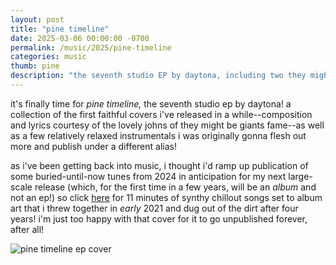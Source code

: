 ```yaml
---
layout: post
title: "pine timeline"
date: 2025-03-06 00:00:00 -0700
permalink: /music/2025/pine-timeline
categories: music
thumb: pine
description: "the seventh studio EP by daytona, including two they might be giants covers and three relaxed instrumentals from 2024! mixed and mastered by me today in anticipation for future releases."
---
```

it's finally time for *pine timeline,* the seventh studio ep by daytona! a collection of the first faithful covers i've released in a while--composition and lyrics courtesy of the lovely johns of they might be giants fame--as well as a few relatively relaxed instrumentals i was originally gonna flesh out more and publish under a different alias!

as i've been getting back into music, i thought i'd ramp up publication of some buried-until-now tunes from 2024 in anticipation for my next large-scale release (which, for the first time in a few years, will be an *album* and not an ep!) so click [here](https://daytona.bandcamp.com/album/pine-timeline) for 11 minutes of synthy chillout songs set to album art that i threw together in *early* 2021 and dug out of the dirt after four years! i'm just too happy with that cover for it to go unpublished forever, after all!

![pine timeline ep cover](https://f4.bcbits.com/img/a3682630277_16.jpg)